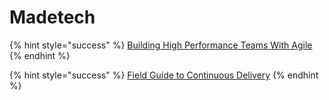 # Madetech

{% hint style="success" %}
[Building High Performance Teams With Agile](https://www.madetech.com/resources/ebook/building-high-performance-agile-teams)
{% endhint %}

{% hint style="success" %}
[Field Guide to Continuous Delivery](https://www.madetech.com/resources/ebook/field-guide-to-continuous-delivery)
{% endhint %}

